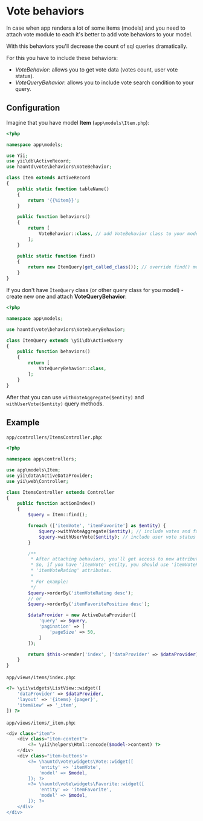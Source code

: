 # Vote behaviors

In case when app renders a lot of some items (models) and you need to attach vote module to each it's better to add vote behaviors to your model.

With this behaviors you'll decrease the count of sql queries dramatically.

For this you have to include these behaviors:

- *VoteBehavior*: allows you to get vote data (votes count, user vote status).
- *VoteQueryBehavior*: allows you to include vote search condition to your query.


## Configuration

Imagine that you have model **Item** (`app\models\Item.php`):

```php
<?php

namespace app\models;

use Yii;
use yii\db\ActiveRecord;
use hauntd\vote\behaviors\VoteBehavior;

class Item extends ActiveRecord
{
    public static function tableName()
    {
        return '{{%item}}';
    }

    public function behaviors()
    {
        return [
            VoteBehavior::class, // add VoteBehavior class to your model
        ];
    }

    public static function find()
    {
        return new ItemQuery(get_called_class()); // override find() method
    }
}
```

If you don't have `ItemQuery` class (or other query class for you model) - create new one and attach **VoteQueryBehavior**:

```php
<?php

namespace app\models;

use hauntd\vote\behaviors\VoteQueryBehavior;

class ItemQuery extends \yii\db\ActiveQuery
{
    public function behaviors()
    {
        return [
            VoteQueryBehavior::class,
        ];
    }
}
```

After that you can use `withVoteAggregate($entity)` and `withUserVote($entity)` query methods.

## Example

`app/controllers/ItemsController.php`:

```php
<?php

namespace app\controllers;

use app\models\Item;
use yii\data\ActiveDataProvider;
use yii\web\Controller;

class ItemsController extends Controller
{
    public function actionIndex()
    {
        $query = Item::find();

        foreach (['itemVote', 'itemFavorite'] as $entity) {
            $query->withVoteAggregate($entity); // include votes and favorites
            $query->withUserVote($entity); // include user vote status
        }

        /**
         * After attaching behaviors, you'll get access to new attributes - positive, negative and rating
         * So, if you have 'itemVote' entity, you should use 'itemVotePositive', 'itemVoteNegative' and
         * 'itemVoteRating' attributes.
         *
         * For example:
         */
        $query->orderBy('itemVoteRating desc');
        // or
        $query->orderBy('itemFavoritePositive desc');

        $dataProvider = new ActiveDataProvider([
            'query' => $query,
            'pagination' => [
                'pageSize' => 50,
            ]
        ]);

        return $this->render('index', ['dataProvider' => $dataProvider]);
    }
}
```

`app/views/items/index.php`:

```php
<?= \yii\widgets\ListView::widget([
    'dataProvider' => $dataProvider,
    'layout' => '{items} {pager}',
    'itemView' => '_item',
]) ?>
```

`app/views/items/_item.php`:

```php
<div class="item">
    <div class="item-content">
        <?= \yii\helpers\Html::encode($model->content) ?>
    </div>
    <div class="item-buttons'>
        <?= \hauntd\vote\widgets\Vote::widget([
            'entity' => 'itemVote',
            'model' => $model,
        ]); ?>
        <?= \hauntd\vote\widgets\Favorite::widget([
            'entity' => 'itemFavorite',
            'model' => $model,
        ]); ?>
    </div>
</div>
```
